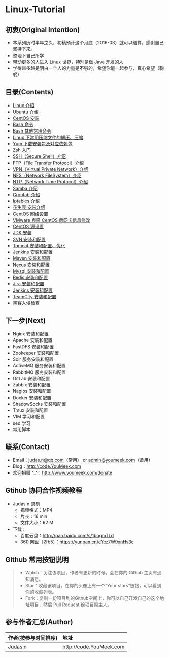 # Linux-Tutorial

## 初衷(Original Intention)

- 本系列历时半年之久，初稿预计这个月底（2016-03）就可以结算，感谢自己坚持下来。
- 整理下自己所学
- 带动更多的人进入 Linux 世界，特别是做 Java 开发的人
- 学得越多越是明白一个人的力量是不够的，希望你能一起参与，真心希望（鞠躬）


## 目录(Contents)

- [Linux 介绍](Linux.md)
- [Ubuntu 介绍](Ubuntu.md)
- [CentOS 安装](CentOS-Install.md)
- [Bash 命令](Bash.md)
- [Bash 其他常用命令](Bash-Other-Bash.md.md)
- [Linux 下常用压缩文件的解压、压缩](File-Extract-Compress.md)
- [Yum 下载安装包及对应依赖包](Off-line-Yum-Install.md)
- [Zsh 入门](Zsh.md)
- [SSH（Secure Shell）介绍](SSH.md)
- [FTP（File Transfer Protocol）介绍](FTP.md)
- [VPN（Virtual Private Network）介绍](VPN.md)
- [NFS（Network FileSystem）介绍](NFS.md)
- [NTP（Network Time Protocol）介绍](NTP.md)
- [Samba 介绍](Samba.md)
- [Crontab 介绍](Crontab.md)
- [Iptables 介绍](Iptables.md)
- [花生壳 安装介绍](Hsk-Install.md)
- [CentOS 网络设置](CentOS-Network-Settings.md)
- [VMware 克隆 CentOS 后网卡信息修改](CentOS-Virtual-Machine-Copy-Settings.md)
- [CentOS 源设置](CentOS-Extra-Packages.md)
- [JDK 安装](JDK-Install.md)
- [SVN 安装和配置](SVN-Install-And-Settings.md)
- [Tomcat 安装和配置、优化](Tomcat-Install-And-Settings.md)
- [Jenkins 安装和配置](Jenkins-Install-And-Settings.md)
- [Maven 安装和配置](Maven-Install-And-Settings.md)
- [Nexus 安装和配置](Nexus-Install-And-Settings.md)
- [Mysql 安装和配置](Mysql-Install-And-Settings.md)
- [Redis 安装和配置](Redis-Install-And-Settings.md)
- [Jira 安装和配置](Jira-Install-And-Settings.md)
- [Jenkins 安装和配置](Jenkins-Install-And-Settings.md)
- [TeamCity 安装和配置](TeamCity-Install-And-Settings.md)
- [黑客入侵检查](Was-Hacked.md)


## 下一步(Next)

- Nginx 安装和配置
- Apache 安装和配置
- FastDFS 安装和配置
- Zookeeper 安装和配置
- Solr 服务安装和配置
- ActiveMQ 服务安装和配置
- RabbitMQ 服务安装和配置
- GitLab 安装和配置
- Zabbix 安装和配置
- Nagios 安装和配置
- Docker 安装和配置
- ShadowSocks 安装和配置
- Tmux 安装和配置
- VIM 学习和配置
- sed 学习
- 常用脚本


## 联系(Contact)

- Email：judas.n@qq.com（常用） or admin@youmeek.com（备用）
- Blog：<http://code.YouMeek.com>
- 欢迎捐赠 ^_^：<http://www.youmeek.com/donate>


## Gtihub 协同合作视频教程

- Judas.n 录制
    - 视频格式：MP4
    - 片长：16 min
    - 文件大小：62 M
- 下载：
    - 百度云盘：<http://pan.baidu.com/s/1bogmTLd>
    - 360 网盘（2fb5）：<https://yunpan.cn/cYez7W9xnHs3c>


## Github 常用按钮说明

> * Watch：关注该项目，作者有更新的时候，会在你的 Github 主页有通知消息。
> * Star：收藏该项目，在你的头像上有一个“Your stars”链接，可以看到你的收藏列表。
> * Fork：复制一份项目到的Github空间上，你可以自己开发自己的这个地址项目，然后 Pull Request 给项目原主人。 


## 参与作者汇总(Author)

|作者(按参与时间排序)|地址|
|:---------|:---------|
|Judas.n|<http://code.YouMeek.com>|